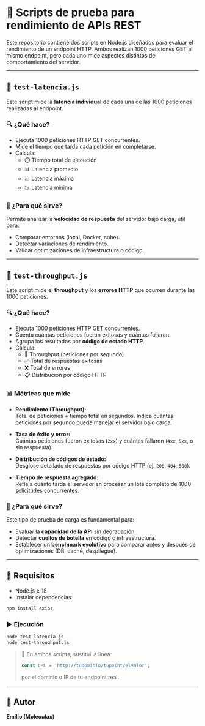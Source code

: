 # 🧪 Scripts de prueba para rendimiento de APIs REST

Este repositorio contiene dos scripts en Node.js diseñados para evaluar el rendimiento de un endpoint HTTP. Ambos realizan 1000 peticiones GET al mismo endpoint, pero cada uno mide aspectos distintos del comportamiento del servidor.

---

## 📄 `test-latencia.js`

Este script mide la **latencia individual** de cada una de las 1000 peticiones realizadas al endpoint.

### 🔍 ¿Qué hace?

- Ejecuta 1000 peticiones HTTP GET concurrentes.
- Mide el tiempo que tarda cada petición en completarse.
- Calcula:
  - ⏱️ Tiempo total de ejecución
  - 📊 Latencia promedio
  - 📈 Latencia máxima
  - 📉 Latencia mínima

### 🎯 ¿Para qué sirve?

Permite analizar la **velocidad de respuesta** del servidor bajo carga, útil para:

- Comparar entornos (local, Docker, nube).
- Detectar variaciones de rendimiento.
- Validar optimizaciones de infraestructura o código.

---

## 📄 `test-throughput.js`

Este script mide el **throughput** y los **errores HTTP** que ocurren durante las 1000 peticiones.

### 🔍 ¿Qué hace?

- Ejecuta 1000 peticiones HTTP GET concurrentes.
- Cuenta cuántas peticiones fueron exitosas y cuántas fallaron.
- Agrupa los resultados por **código de estado HTTP**.
- Calcula:
  - 🚀 Throughput (peticiones por segundo)
  - ✅ Total de respuestas exitosas
  - ❌ Total de errores
  - 📋 Distribución por código HTTP

### 📊 Métricas que mide

- **Rendimiento (Throughput):**  
  Total de peticiones ÷ tiempo total en segundos. Indica cuántas peticiones por segundo puede manejar el servidor bajo carga.

- **Tasa de éxito y error:**  
  Cuántas peticiones fueron exitosas (`2xx`) y cuántas fallaron (`4xx`, `5xx`, o sin respuesta).

- **Distribución de códigos de estado:**  
  Desglose detallado de respuestas por código HTTP (ej. `200`, `404`, `500`).

- **Tiempo de respuesta agregado:**  
  Refleja cuánto tarda el servidor en procesar un lote completo de 1000 solicitudes concurrentes.

### 🎯 ¿Para qué sirve?

Este tipo de prueba de carga es fundamental para:

- Evaluar la **capacidad de la API** sin degradación.
- Detectar **cuellos de botella** en código o infraestructura.
- Establecer un **benchmark evolutivo** para comparar antes y después de optimizaciones (DB, caché, despliegue).

---

## 🔧 Requisitos

- Node.js ≥ 18
- Instalar dependencias:

```bash
npm install axios
```

### ▶️ Ejecución

```bash
node test-latencia.js
node test-throughput.js
```

> 📌 En ambos scripts, sustituí la línea:
> ```js
> const URL = 'http://tudominio/tupoint/elvalor';
> ```
> por el dominio o IP de tu endpoint real.

---

## 👤 Autor

**Emilio (Moleculax)**  


